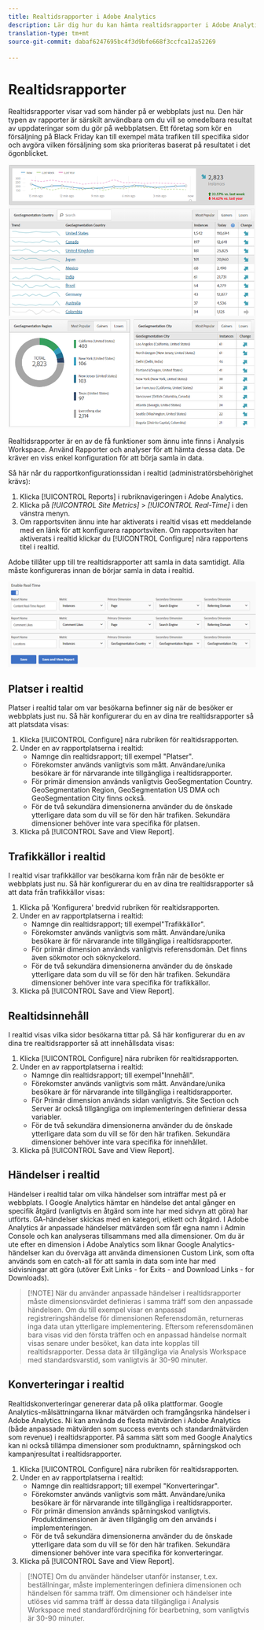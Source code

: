 ```yaml
---
title: Realtidsrapporter i Adobe Analytics
description: Lär dig hur du kan hämta realtidsrapporter i Adobe Analytics, som riktar sig till användare som är mer bekanta med Google Analytics.
translation-type: tm+mt
source-git-commit: dabaf6247695bc4f3d9bfe668f3ccfca12a52269

---
```



# Realtidsrapporter

Realtidsrapporter visar vad som händer på er webbplats just nu. Den här typen av rapporter är särskilt användbara om du vill se omedelbara resultat av uppdateringar som du gör på webbplatsen. Ett företag som kör en försäljning på Black Friday kan till exempel mäta trafiken till specifika sidor och avgöra vilken försäljning som ska prioriteras baserat på resultatet i det ögonblicket.

![Realtidsrapport](/help/technotes/ga-to-aa/assets/realtime.png)

Realtidsrapporter är en av de få funktioner som ännu inte finns i Analysis Workspace. Använd Rapporter och analyser för att hämta dessa data. De kräver en viss enkel konfiguration för att börja samla in data.

Så här når du rapportkonfigurationssidan i realtid (administratörsbehörighet krävs):

1. Klicka [!UICONTROL Reports] i rubriknavigeringen i Adobe Analytics.
2. Klicka på *[!UICONTROL Site Metrics]* > *[!UICONTROL Real-Time]* i den vänstra menyn.
3. Om rapportsviten ännu inte har aktiverats i realtid visas ett meddelande med en länk för att konfigurera rapportsviten. Om rapportsviten har aktiverats i realtid klickar du [!UICONTROL Configure] nära rapportens titel i realtid.

Adobe tillåter upp till tre realtidsrapporter att samla in data samtidigt. Alla måste konfigureras innan de börjar samla in data i realtid.

![Rapportkonfiguration i realtid](/help/technotes/ga-to-aa/assets/realtime_config.png)

## Platser i realtid

Platser i realtid talar om var besökarna befinner sig när de besöker er webbplats just nu. Så här konfigurerar du en av dina tre realtidsrapporter så att platsdata visas:

1. Klicka [!UICONTROL Configure] nära rubriken för realtidsrapporten.
2. Under en av rapportplatserna i realtid:
   * Namnge din realtidsrapport; till exempel &quot;Platser&quot;.
   * Förekomster används vanligtvis som mått. Användare/unika besökare är för närvarande inte tillgängliga i realtidsrapporter.
   * För primär dimension används vanligtvis GeoSegmentation Country. GeoSegmentation Region, GeoSegmentation US DMA och GeoSegmentation City finns också.
   * För de två sekundära dimensionerna använder du de önskade ytterligare data som du vill se för den här trafiken. Sekundära dimensioner behöver inte vara specifika för platsen.
3. Klicka på [!UICONTROL Save and View Report].

## Trafikkällor i realtid

I realtid visar trafikkällor var besökarna kom från när de besökte er webbplats just nu. Så här konfigurerar du en av dina tre realtidsrapporter så att data från trafikkällor visas:

1. Klicka på &#39;Konfigurera&#39; bredvid rubriken för realtidsrapporten.
2. Under en av rapportplatserna i realtid:
   * Namnge din realtidsrapport; till exempel&quot;Trafikkällor&quot;.
   * Förekomster används vanligtvis som mått. Användare/unika besökare är för närvarande inte tillgängliga i realtidsrapporter.
   * För primär dimension används vanligtvis referensdomän. Det finns även sökmotor och söknyckelord.
   * För de två sekundära dimensionerna använder du de önskade ytterligare data som du vill se för den här trafiken. Sekundära dimensioner behöver inte vara specifika för trafikkällor.
3. Klicka på [!UICONTROL Save and View Report].

## Realtidsinnehåll

I realtid visas vilka sidor besökarna tittar på. Så här konfigurerar du en av dina tre realtidsrapporter så att innehållsdata visas:

1. Klicka [!UICONTROL Configure] nära rubriken för realtidsrapporten.
2. Under en av rapportplatserna i realtid:
   * Namnge din realtidsrapport; till exempel&quot;Innehåll&quot;.
   * Förekomster används vanligtvis som mått. Användare/unika besökare är för närvarande inte tillgängliga i realtidsrapporter.
   * För Primär dimension används sidan vanligtvis. Site Section och Server är också tillgängliga om implementeringen definierar dessa variabler.
   * För de två sekundära dimensionerna använder du de önskade ytterligare data som du vill se för den här trafiken. Sekundära dimensioner behöver inte vara specifika för innehållet.
3. Klicka på [!UICONTROL Save and View Report].

## Händelser i realtid

Händelser i realtid talar om vilka händelser som inträffar mest på er webbplats. I Google Analytics hämtar en händelse det antal gånger en specifik åtgärd (vanligtvis en åtgärd som inte har med sidvyn att göra) har utförts. GA-händelser skickas med en kategori, etikett och åtgärd. I Adobe Analytics är anpassade händelser mätvärden som får egna namn i Admin Console och kan analyseras tillsammans med alla dimensioner. Om du är ute efter en dimension i Adobe Analytics som liknar Google Analytics-händelser kan du överväga att använda dimensionen Custom Link, som ofta används som en catch-all för att samla in data som inte har med sidvisningar att göra (utöver Exit Links - for Exits - and Download Links - for Downloads).

>[!NOTE] När du använder anpassade händelser i realtidsrapporter måste dimensionsvärdet definieras i samma träff som den anpassade händelsen. Om du till exempel visar en anpassad registreringshändelse för dimensionen Referensdomän, returneras inga data utan ytterligare implementering. Eftersom referensdomänen bara visas vid den första träffen och en anpassad händelse normalt visas senare under besöket, kan data inte kopplas till realtidsrapporter. Dessa data är tillgängliga via Analysis Workspace med standardsvarstid, som vanligtvis är 30-90 minuter.

## Konverteringar i realtid

Realtidskonverteringar genererar data på olika plattformar. Google Analytics-målsättningarna liknar mätvärden och framgångsrika händelser i Adobe Analytics. Ni kan använda de flesta mätvärden i Adobe Analytics (både anpassade mätvärden som success events och standardmätvärden som revenue) i realtidsrapporter. På samma sätt som med Google Analytics kan ni också tillämpa dimensioner som produktnamn, spårningskod och kampanjresultat i realtidsrapporter.

1. Klicka [!UICONTROL Configure] nära rubriken för realtidsrapporten.
2. Under en av rapportplatserna i realtid:
   * Namnge din realtidsrapport; till exempel &quot;Konverteringar&quot;.
   * Förekomster används vanligtvis som mått. Användare/unika besökare är för närvarande inte tillgängliga i realtidsrapporter.
   * För primär dimension används spårningskod vanligtvis. Produktdimensionen är även tillgänglig om den används i implementeringen.
   * För de två sekundära dimensionerna använder du de önskade ytterligare data som du vill se för den här trafiken. Sekundära dimensioner behöver inte vara specifika för konverteringar.
3. Klicka på [!UICONTROL Save and View Report].

>[!NOTE] Om du använder händelser utanför instanser, t.ex. beställningar, måste implementeringen definiera dimensionen och händelsen för samma träff. Om dimensioner och händelser inte utlöses vid samma träff är dessa data tillgängliga i Analysis Workspace med standardfördröjning för bearbetning, som vanligtvis är 30-90 minuter.
